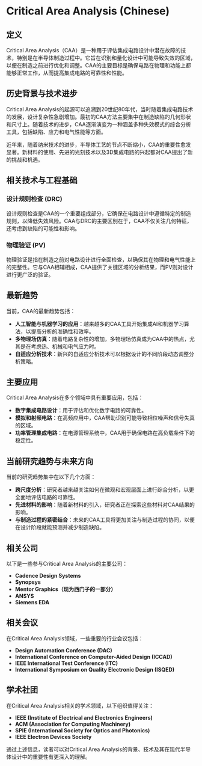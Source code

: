 # Critical Area Analysis (Chinese)

## 定义

Critical Area Analysis（CAA）是一种用于评估集成电路设计中潜在故障的技术，特别是在半导体制造过程中。它旨在识别和量化设计中可能导致失效的区域，以便在制造之前进行优化和调整。CAA的主要目标是确保电路在物理和功能上都能够正常工作，从而提高集成电路的可靠性和性能。

## 历史背景与技术进步

Critical Area Analysis的起源可以追溯到20世纪80年代，当时随着集成电路技术的发展，设计复杂性急剧增加。最初的CAA方法主要集中在制造缺陷的几何形状和尺寸上。随着技术的进步，CAA逐渐演变为一种涵盖多种失效模式的综合分析工具，包括缺陷、应力和电气性能等方面。

近年来，随着纳米技术的进步，半导体工艺的节点不断缩小，CAA的重要性愈发显著。新材料的使用、先进的光刻技术以及3D集成电路的兴起都对CAA提出了新的挑战和机遇。

## 相关技术与工程基础

### 设计规则检查 (DRC)

设计规则检查是CAA的一个重要组成部分，它确保在电路设计中遵循特定的制造规则，以降低失效风险。CAA与DRC的主要区别在于，CAA不仅关注几何特征，还考虑到缺陷的可能性和影响。

### 物理验证 (PV)

物理验证是指在制造之前对电路设计进行全面检查，以确保其在物理和电气性能上的完整性。它与CAA相辅相成，CAA提供了关键区域的分析结果，而PV则对设计进行更广泛的验证。

## 最新趋势

当前，CAA的最新趋势包括：

- **人工智能与机器学习的应用**：越来越多的CAA工具开始集成AI和机器学习算法，以提高分析的准确性和效率。
- **多物理场仿真**：随着电路复杂性的增加，多物理场仿真成为CAA中的热点，尤其是在考虑热、机械和电气应力时。
- **自适应分析技术**：新兴的自适应分析技术可以根据设计的不同阶段动态调整分析策略。

## 主要应用

Critical Area Analysis在多个领域中具有重要应用，包括：

- **数字集成电路设计**：用于评估和优化数字电路的可靠性。
- **模拟和射频电路**：在高频应用中，CAA帮助识别可能导致相位噪声和信号失真的区域。
- **功率管理集成电路**：在电源管理系统中，CAA用于确保电路在高负载条件下的稳定性。

## 当前研究趋势与未来方向

当前的研究趋势集中在以下几个方面：

- **跨尺度分析**：研究者越来越关注如何在微观和宏观层面上进行综合分析，以更全面地评估电路的可靠性。
- **先进材料的影响**：随着新材料的引入，研究者正在探索这些材料对CAA结果的影响。
- **与制造过程的紧密结合**：未来的CAA工具将更加关注与制造过程的协同，以便在设计阶段就能预测并减少制造缺陷。

## 相关公司

以下是一些参与Critical Area Analysis的主要公司：

- **Cadence Design Systems**
- **Synopsys**
- **Mentor Graphics（现为西门子的一部分）**
- **ANSYS**
- **Siemens EDA**

## 相关会议

在Critical Area Analysis领域，一些重要的行业会议包括：

- **Design Automation Conference (DAC)**
- **International Conference on Computer-Aided Design (ICCAD)**
- **IEEE International Test Conference (ITC)**
- **International Symposium on Quality Electronic Design (ISQED)**

## 学术社团

在Critical Area Analysis相关的学术领域，以下组织值得关注：

- **IEEE (Institute of Electrical and Electronics Engineers)**
- **ACM (Association for Computing Machinery)**
- **SPIE (International Society for Optics and Photonics)**
- **IEEE Electron Devices Society**

通过上述信息，读者可以对Critical Area Analysis的背景、技术及其在现代半导体设计中的重要性有更深入的理解。